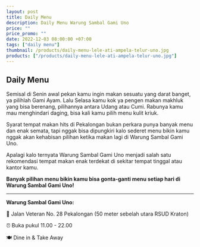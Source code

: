 ```yaml
---
layout: post
title: Daily Menu
description: Daily Menu Warung Sambal Gami Uno
price: ""
price_promo: ""
date: 2022-12-03 08:00:00 +07:00
tags: ["daily menu"]
thumbnail: /products/daily-menu-lele-ati-ampela-telur-uno.jpg
products: ["/products/daily-menu-lele-ati-ampela-telur-uno.jpg"]
---
```


## Daily Menu ##

Semisal di Senin awal pekan kamu ingin makan sesuatu yang darat banget, ya pilihlah Gami Ayam. Lalu Selasa kamu kok ya pengen makan makhluk yang bisa berenang, pilihannya antara Udang atau Cumi. Rabunya kamu mau menghindari daging, bisa kali kamu pilih menu kulit kriuk.

Syarat tempat makan hits di Pekalongan bukan perkara punya banyak menu dan enak semata, tapi nggak bisa dipungkiri kalo sederet menu bikin kamu nggak akan kehabisan pilihan ketika makan lagi di Warung Sambal Gami Uno.

Apalagi kalo ternyata Warung Sambal Gami Uno menjadi salah satu rekomendasi tempat makan enak terdekat di sekitar tempat tinggal atau kantor kamu.

**Banyak pilihan menu bikin kamu bisa gonta-ganti menu setiap hari di Warung Sambal Gami Uno!**

***

**Warung Sambal Gami Uno:**

📍 Jalan Veteran No. 28 Pekalongan (50 meter sebelah utara RSUD Kraton)

⏰ Buka pukul 11.00 - 22.00

🍽 Dine in & Take Away
